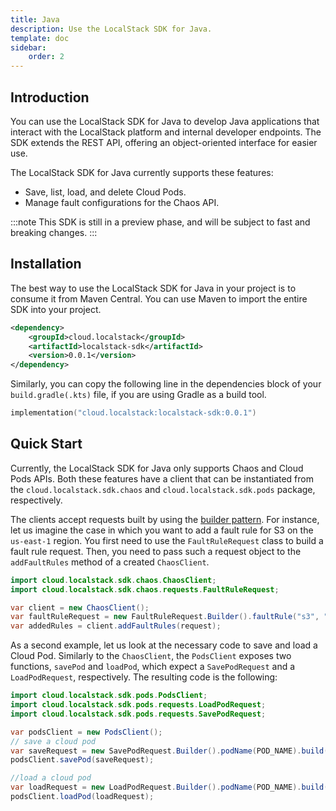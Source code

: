 ```yaml
---
title: Java
description: Use the LocalStack SDK for Java.
template: doc
sidebar:
    order: 2
---
```


## Introduction

You can use the LocalStack SDK for Java to develop Java applications that interact with the LocalStack platform and internal developer endpoints.
The SDK extends the REST API, offering an object-oriented interface for easier use.

The LocalStack SDK for Java currently supports these features:

- Save, list, load, and delete Cloud Pods.
- Manage fault configurations for the Chaos API.

:::note
This SDK is still in a preview phase, and will be subject to fast and breaking changes.
:::

## Installation

The best way to use the LocalStack SDK for Java in your project is to consume it from Maven Central.
You can use Maven to import the entire SDK into your project.

```xml showLineNumbers
<dependency>
    <groupId>cloud.localstack</groupId>
    <artifactId>localstack-sdk</artifactId>
    <version>0.0.1</version>
</dependency>
```

Similarly, you can copy the following line in the dependencies block of your `build.gradle(.kts)` file, if you are using Gradle as a build tool.

```kotlin
implementation("cloud.localstack:localstack-sdk:0.0.1")
```

## Quick Start

Currently, the LocalStack SDK for Java only supports Chaos and Cloud Pods APIs.
Both these features have a client that can be instantiated from the `cloud.localstack.sdk.chaos` and
`cloud.localstack.sdk.pods` package, respectively.

The clients accept requests built by using the [builder pattern](https://en.wikipedia.org/wiki/Builder_pattern).
For instance, let us imagine the case in which you want to add a fault rule for S3 on the `us-east-1` region.
You first need to use the `FaultRuleRequest` class to build a fault rule request.
Then, you need to pass such a request object to the `addFaultRules` method of a created `ChaosClient`.

```java showLineNumbers
import cloud.localstack.sdk.chaos.ChaosClient;
import cloud.localstack.sdk.chaos.requests.FaultRuleRequest;

var client = new ChaosClient();
var faultRuleRequest = new FaultRuleRequest.Builder().faultRule("s3", "us-east-1").build();
var addedRules = client.addFaultRules(request);
```

As a second example, let us look at the necessary code to save and load a Cloud Pod.
Similarly to the `ChaosClient`, the `PodsClient` exposes two functions, `savePod` and `loadPod`, which expect a `SavePodRequest` and a `LoadPodRequest`, respectively.
The resulting code is the following:

```java showLineNumbers
import cloud.localstack.sdk.pods.PodsClient;
import cloud.localstack.sdk.pods.requests.LoadPodRequest;
import cloud.localstack.sdk.pods.requests.SavePodRequest;

var podsClient = new PodsClient();
// save a cloud pod
var saveRequest = new SavePodRequest.Builder().podName(POD_NAME).build();
podsClient.savePod(saveRequest);

//load a cloud pod
var loadRequest = new LoadPodRequest.Builder().podName(POD_NAME).build();
podsClient.loadPod(loadRequest);
```
